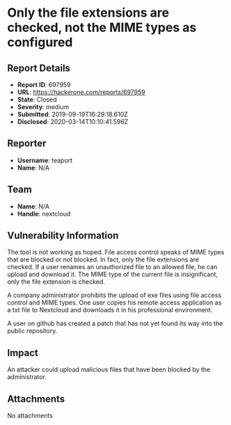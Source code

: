 # Only the file extensions are checked, not the MIME types as configured

## Report Details
- **Report ID**: 697959
- **URL**: https://hackerone.com/reports/697959
- **State**: Closed
- **Severity**: medium
- **Submitted**: 2019-09-19T16:29:18.610Z
- **Disclosed**: 2020-03-14T10:10:41.596Z

## Reporter
- **Username**: teaport
- **Name**: N/A

## Team
- **Name**: N/A
- **Handle**: nextcloud

## Vulnerability Information
The tool is not working as hoped. File access control speaks of MIME types that are blocked or not blocked. In fact, only the file extensions are checked. If a user renames an unauthorized file to an allowed file, he can upload and download it. The MIME type of the current file is insignificant, only the file extension is checked. 

A company administrator prohibits the upload of exe files using file access control and MIME types. One user 
copies his remote access application as a txt file to Nextcloud and downloads it in his professional environment.

A user on github has created a patch that has not yet found its way into the public repository.

## Impact

An attacker could upload malicious files that have been blocked by the administrator.

## Attachments
No attachments
